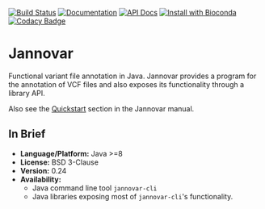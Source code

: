 [![Build Status](https://travis-ci.org/charite/jannovar.svg?branch=master)](https://travis-ci.org/charite/jannovar)
[![Documentation](https://readthedocs.org/projects/jannovar/badge/?version=master)](http://jannovar.readthedocs.org/)
[![API Docs](https://img.shields.io/badge/api-v0.24-blue.svg?style=flat)](http://javadoc.io/doc/de.charite.compbio/jannovar-core/0.24)
[![Install with Bioconda](https://img.shields.io/badge/install%20with-bioconda-brightgreen.svg)](https://bioconda.github.io/recipes/jannovar-cli/README.html)
[![Codacy Badge](https://api.codacy.com/project/badge/Grade/2b12f94e30404667997f8ae264a97bd6)](https://www.codacy.com/app/visze/jannovar?utm_source=github.com&amp;utm_medium=referral&amp;utm_content=charite/jannovar&amp;utm_campaign=Badge_Grade)

# Jannovar

Functional variant file annotation in Java. Jannovar provides a program for
the annotation of VCF files and also exposes its functionality through a
library API.

Also see the
[Quickstart](http://jannovar.readthedocs.org/en/master/quickstart.html) section
in the Jannovar manual.

## In Brief

- **Language/Platform:** Java >=8
- **License:** BSD 3-Clause
- **Version:** 0.24
- **Availability:**
    - Java command line tool `jannovar-cli`
    - Java libraries exposing most of `jannovar-cli`'s functionality.
